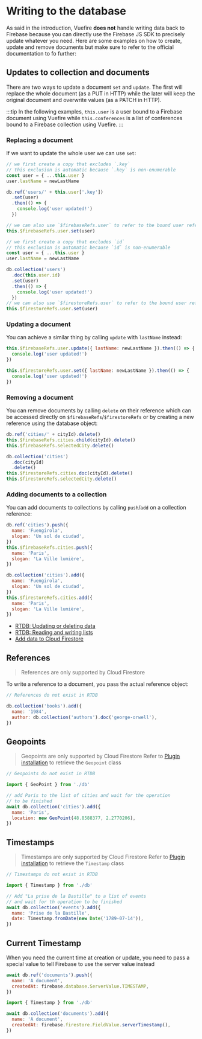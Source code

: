 # Writing to the database

As said in the introduction, Vuefire **does not** handle writing data back to Firebase because you can directly use the Firebase JS SDK to precisely update whatever you need. Here are some examples on how to create, update and remove documents but make sure to refer to the official documentation to fo further:

## Updates to collection and documents

There are two ways to update a document `set` and `update`. The first will replace the whole document (as a PUT in HTTP) while the later will keep the original document and overwrite values (as a PATCH in HTTP).

:::tip
In the following examples, `this.user` is a user bound to a Firebase document using Vuefire while `this.conferences` is a list of conferences bound to a Firebase collection using Vuefire.
:::

### Replacing a document

If we want to update the whole user we can use `set`:

<FirebaseExample>

```js
// we first create a copy that excludes `.key`
// this exclusion is automatic because `.key` is non-enumerable
const user = { ...this.user }
user.lastName = newLastName

db.ref('users/' + this.user['.key'])
  .set(user)
  .then(() => {
    console.log('user updated!')
  })

// we can also use `$firebaseRefs.user` to refer to the bound user reference
this.$firebaseRefs.user.set(user)
```

```js
// we first create a copy that excludes `id`
// this exclusion is automatic because `id` is non-enumerable
const user = { ...this.user }
user.lastName = newLastName

db.collection('users')
  .doc(this.user.id)
  .set(user)
  .then(() => {
    console.log('user updated!')
  })
// we can also use `$firestoreRefs.user` to refer to the bound user reference
this.$firestoreRefs.user.set(user)
```

</FirebaseExample>

### Updating a document

You can achieve a similar thing by calling `update` with `lastName` instead:

<FirebaseExample>

```js
this.$firebaseRefs.user.update({ lastName: newLastName }).then(() => {
  console.log('user updated!')
})
```

```js
this.$firestoreRefs.user.set({ lastName: newLastName }).then(() => {
  console.log('user updated!')
})
```

</FirebaseExample>

### Removing a document

You can remove documents by calling `delete` on their reference which can be accessed directly on `$firebaseRefs`/`$firestoreRefs` or by creating a new reference using the database object:

<FirebaseExample>

```js
db.ref('cities/' + cityId).delete()
this.$firebaseRefs.cities.child(cityId).delete()
this.$firebaseRefs.selectedCity.delete()
```

```js
db.collection('cities')
  .doc(cityId)
  .delete()
this.$firestoreRefs.cities.doc(cityId).delete()
this.$firestoreRefs.selectedCity.delete()
```

</FirebaseExample>

### Adding documents to a collection

You can add documents to collections by calling `push`/`add` on a collection reference:

<FirebaseExample>

```js
db.ref('cities').push({
  name: 'Fuengirola',
  slogan: 'Un sol de ciudad',
})
this.$firebaseRefs.cities.push({
  name: 'Paris',
  slogan: 'La Ville lumière',
})
```

```js
db.collection('cities').add({
  name: 'Fuengirola',
  slogan: 'Un sol de ciudad',
})
this.$firestoreRefs.cities.add({
  name: 'Paris',
  slogan: 'La Ville lumière',
})
```

</FirebaseExample>

- [RTDB: Updating or deleting data](https://firebase.google.com/docs/database/web/read-and-write#updating_or_deleting_data)
- [RTDB: Reading and writing lists](https://firebase.google.com/docs/database/web/lists-of-data#reading_and_writing_lists)
- [Add data to Cloud Firestore](https://firebase.google.com/docs/firestore/manage-data/add-data)

## References

> References are only supported by Cloud Firestore

To write a reference to a document, you pass the actual reference object:

<FirebaseExample disable="0">

```js
// References do not exist in RTDB
```

```js
db.collection('books').add({
  name: '1984',
  author: db.collection('authors').doc('george-orwell'),
})
```

</FirebaseExample>

## Geopoints

> Geopoints are only supported by Cloud Firestore
> Refer to [Plugin installation](./getting-started.md#plugin) to retrieve the `Geopoint` class

<FirebaseExample disable="0">

```js
// Geopoints do not exist in RTDB
```

```js
import { GeoPoint } from './db'

// add Paris to the list of cities and wait for the operation
// to be finished
await db.collection('cities').add({
  name: 'Paris',
  location: new GeoPoint(48.8588377, 2.2770206),
})
```

</FirebaseExample>

## Timestamps

> Timestamps are only supported by Cloud Firestore
> Refer to [Plugin installation](./getting-started.md#plugin) to retrieve the `Timestamp` class

<FirebaseExample disable="0">

```js
// Timestamps do not exist in RTDB
```

```js
import { Timestamp } from './db'

// Add "La prise de la Bastille" to a list of events
// and wait for th operation to be finished
await db.collection('events').add({
  name: 'Prise de la Bastille',
  date: Timestamp.fromDate(new Date('1789-07-14')),
})
```

</FirebaseExample>

## Current Timestamp

When you need the current time at creation or update, you need to pass a special value to tell Firebase to use the server value instead

<FirebaseExample>

```js
await db.ref('documents').push({
  name: 'A document',
  createdAt: firebase.database.ServerValue.TIMESTAMP,
})
```

```js
import { Timestamp } from './db'

await db.collection('documents').add({
  name: 'A document',
  createdAt: firebase.firestore.FieldValue.serverTimestamp(),
})
```

</FirebaseExample>
